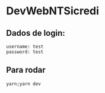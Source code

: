 # DevWebNTSicredi

## Dados de login:
```
username: test
password: test
```

## Para rodar

```
yarn;yarn dev
```